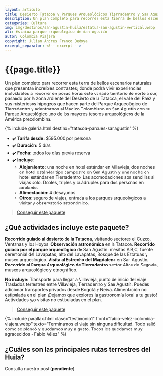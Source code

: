 ```yaml
---
layout: articulo
title: Desierto Tatacoa y Parques Arqueológicos Tierradentro y San Agustín
description: Un plan completo para recorrer esta tierra de bellos escenarios naturales que presentan increíbles contrastes
categories: Cultura
img: img/destinos/san-agustin-huila/estatua-san-agustin-vertical.webp
alt: Estatua parque arqueologico de San Agustín
autor: Colombia Viajera
copyright: Julian Andres Franco Bedoya
excerpt_separator: <!-- excerpt -->
---
```


# {{page.title}}

Un plan completo para recorrer esta tierra de bellos escenarios naturales que presentan increíbles contrastes; donde podrá vivir experiencias inolvidables al recorrer en pocas horas este variado territorio de norte a sur, pasando por la zona ardiente del Desierto de la Tatacoa, el valle del Paéz y sus misteriosos hipogeos que hacen parte del Parque Arqueológico de Tierradentro y adentrarnos al Macizo Colombiano en San Agustín con su Parque Arqueológico uno de los mayores tesoros arqueológicos de la América precolombina.

<!-- excerpt -->

<!-- Esta sección toma las fotos de los nombres que aparecen en el archivo san-agustin-tour.yml. Si deseas cambiar fotos, solamente cambias la ruta en ese archivo con el nombre de la nueva foto. Recuerda adaptar los tamaños igual al resto de las imágenes -->
{% include galeria.html destino="tatacoa-parques-sanagustin" %}

* ✔️ **Tarifa desde:** $595.000 por persona
* ✔️ **Duración:** 5 días
* ✔️ **Fecha:** todos los días previa reserva
* ✔️ **Incluye:**
  * **Alojamiento:** una noche en hotel estándar en Villavieja, dos noches en hotel estándar tipo campestre en San Agustín y una noche en hotel estándar en Tierradentro. Las acomodaciones son sencillas si viajas solo. Dobles, triples y cuádruples para dos personas en adelante.
  * **Alimentación:** 4 desayunos
  * **Otros:** seguro de viajes, entrada a los parques arqueológicos a visitar y observatorio astronómico.

>[Conseguir este paquete](https://api.whatsapp.com/send?phone=+573209673925&text=Hola.%20Me%20encantar%C3%ADa%20saber%20m%C3%A1s%20sobre%20este%20paquete:%20Desierto%20de%20la%20Tatacoa%20y%20Parques%20Arqueol%C3%B3gicos%20de%20Tierradentro%20y%20San%20Agust%C3%ADn%20)

## ¿Qué actividades incluye este paquete?

**Recorrido guiado al desierto de la Tatacoa**, visitando sectores el Cuzco, Ventanas y los Hoyos. **Observación astronómica** en la Tatacoa. **Recorrido guiado por el parque arqueológico** de San Agustín: mesitas A,B,C, fuente ceremonial del Lavapatas, alto del Lavapatas, Bosque de las Estatuas y museo arqueológico. **Visita al Estrecho del Magdalena** en San Agustín. **Recorrido al Parque Arqueológico de Tierradentro** sector Altos de Segovia, museos arqueológico y etnográfico.

**No incluye:** Transporte para llegar a Villavieja, punto de inicio del viaje. Traslados terrestres entre Villavieja, Tierradentro y San Agustín. Puedes adicionar transportes privados desde Bogotá y Neiva. Alimentación no estipulada en el plan ¡Dejamos que explores la gastronomía local a tu gusto! Actividades y/o visitas no estipuladas en el plan.

>[Conseguir este paquete](https://api.whatsapp.com/send?phone=+573209673925&text=Hola.%20Me%20encantar%C3%ADa%20saber%20m%C3%A1s%20sobre%20este%20paquete:%20Desierto%20de%20la%20Tatacoa%20y%20Parques%20Arqueol%C3%B3gicos%20de%20Tierradentro%20y%20San%20Agust%C3%ADn%20)

{% include parallax.html clase="testimonio1" front="fabio-velez-colombia-viajera.webp" texto="Terminamos el viaje sin ninguna dificultad. Todo salió como se planeó y quedamos muy a gusto. Todos les quedamos muy agradecidos - Fabio Vélez" %}

## ¿Cuáles son las principales rutas terrestres del Huila?

Consulta nuestro post (**pendiente**)
